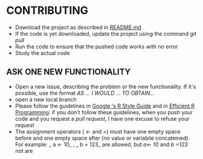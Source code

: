 # CONTRIBUTING

 - Download the project as described in [README.md](http://www.github.com/alepuzio/Hall-of-Fame-methodologies/README.md)
 - If the code is yet downloaded, update the project using the command _git pull_
 - Run the code to ensure that the pushed code works with no error
 - Study the actual code

## ASK ONE NEW FUNCTIONALITY

 - Open a new issue, describing the problem or the new functionality. If it's possible, use the format _AS ... I WOULD ... TO OBTAIN..._
 - open a new local branch
 - Please follow the guidelines in [Google 's R Style Guide](https://google.github.io/styleguide/Rguide.xml) and in [Efficient R Programming](https://csgillespie.github.io/efficientR/3-4-rstudio.html): if you don't follow these guidelines, when you push your code and you request a _pull request_, I have one excuse to refuse your request
 - The assignment operators ( _<-_ and _=_) must have one empty space before and one empty space after (no value or variabile concateined).
  For example: _ a <- 10_ , _ b = 123_ are allowed, but _a<- 10_ and _b =123_ not are


